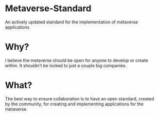 # Metaverse-Standard
An actively updated standard for the implementation of metaverse applications

# Why?
I believe the metaverse should be open for anyone to develop or create within. It shouldn't be locked to just a couple big companies.
# What?
The best way to ensure collaboration is to have an open standard, created by the community, for creating and implementing applications for the metaverse.
